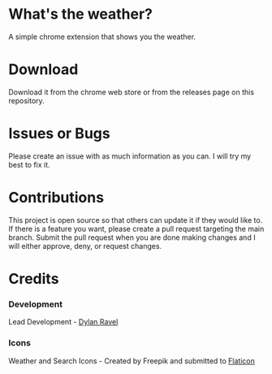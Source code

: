 # What's the weather?
A simple chrome extension that shows you the weather.

# Download
Download it from the chrome web store or from the releases page on this repository.

# Issues or Bugs
Please create an issue with as much information as you can. I will try my best to fix it.

# Contributions
This project is open source so that others can update it if they would like to. If there is a feature you want, please create a pull request targeting the main branch. Submit the pull request when you are done making changes and I will either approve, deny, or request changes.

# Credits
### Development
Lead Development - [Dylan Ravel](https://www.dylanravel.com/)

### Icons
Weather and Search Icons - Created by Freepik and submitted to [Flaticon](https://www.flaticon.com/)
